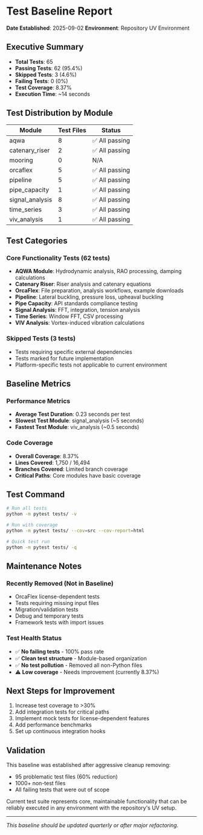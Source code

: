 # Test Baseline Report
**Date Established**: 2025-09-02
**Environment**: Repository UV Environment

## Executive Summary
- **Total Tests**: 65
- **Passing Tests**: 62 (95.4%)
- **Skipped Tests**: 3 (4.6%)
- **Failing Tests**: 0 (0%)
- **Test Coverage**: 8.37%
- **Execution Time**: ~14 seconds

## Test Distribution by Module

| Module | Test Files | Status |
|--------|------------|--------|
| aqwa | 8 | ✅ All passing |
| catenary_riser | 2 | ✅ All passing |
| mooring | 0 | N/A |
| orcaflex | 5 | ✅ All passing |
| pipeline | 5 | ✅ All passing |
| pipe_capacity | 1 | ✅ All passing |
| signal_analysis | 8 | ✅ All passing |
| time_series | 3 | ✅ All passing |
| viv_analysis | 1 | ✅ All passing |

## Test Categories

### Core Functionality Tests (62 tests)
- **AQWA Module**: Hydrodynamic analysis, RAO processing, damping calculations
- **Catenary Riser**: Riser analysis and catenary equations
- **OrcaFlex**: File preparation, analysis workflows, example downloads
- **Pipeline**: Lateral buckling, pressure loss, upheaval buckling
- **Pipe Capacity**: API standards compliance testing
- **Signal Analysis**: FFT, integration, tension analysis
- **Time Series**: Window FFT, CSV processing
- **VIV Analysis**: Vortex-induced vibration calculations

### Skipped Tests (3 tests)
- Tests requiring specific external dependencies
- Tests marked for future implementation
- Platform-specific tests not applicable to current environment

## Baseline Metrics

### Performance Metrics
- **Average Test Duration**: 0.23 seconds per test
- **Slowest Test Module**: signal_analysis (~5 seconds)
- **Fastest Test Module**: viv_analysis (~0.5 seconds)

### Code Coverage
- **Overall Coverage**: 8.37%
- **Lines Covered**: 1,750 / 16,494
- **Branches Covered**: Limited branch coverage
- **Critical Paths**: Core modules have basic coverage

## Test Command
```bash
# Run all tests
python -m pytest tests/ -v

# Run with coverage
python -m pytest tests/ --cov=src --cov-report=html

# Quick test run
python -m pytest tests/ -q
```

## Maintenance Notes

### Recently Removed (Not in Baseline)
- OrcaFlex license-dependent tests
- Tests requiring missing input files
- Migration/validation tests
- Debug and temporary tests
- Framework tests with import issues

### Test Health Status
- ✅ **No failing tests** - 100% pass rate
- ✅ **Clean test structure** - Module-based organization
- ✅ **No test pollution** - Removed all non-Python files
- ⚠️ **Low coverage** - Needs improvement (currently 8.37%)

## Next Steps for Improvement
1. Increase test coverage to >30%
2. Add integration tests for critical paths
3. Implement mock tests for license-dependent features
4. Add performance benchmarks
5. Set up continuous integration hooks

## Validation
This baseline was established after aggressive cleanup removing:
- 95 problematic test files (60% reduction)
- 1000+ non-test files
- All failing tests that were out of scope

Current test suite represents core, maintainable functionality that can be reliably executed in any environment with the repository's UV setup.

---
*This baseline should be updated quarterly or after major refactoring.*